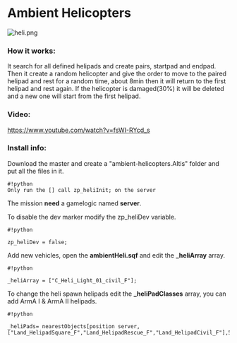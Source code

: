 # Ambient Helicopters

![heli.png](https://bitbucket.org/repo/88BadX/images/254885951-heli.png)

### How it works: ###

It search for all defined helipads and create pairs, startpad and endpad. Then it create a random helicopter and give the order to move to the paired helipad and rest for a random time, about 8min then it will return to the first helipad and rest again. If the helicopter is damaged(30%) it will be deleted and a new one will start from the first helipad.
 
### Video: ###
https://www.youtube.com/watch?v=fsWI-RYcd_s


### Install info: ###

Download the master and create a "ambient-helicopters.Altis" folder and put all the files in it.

```
#!python
Only run the [] call zp_heliInit; on the server
```
The mission **need** a gamelogic named **server**.

To disable the dev marker modify the zp_heliDev variable.
```
#!python

zp_heliDev = false;
```

Add new vehicles, open the **ambientHeli.sqf** and edit the **_heliArray** array.
```
#!python

_heliArray = ["C_Heli_Light_01_civil_F"];
```

To change the heli spawn helipads edit the **_heliPadClasses** array, you can add ArmA I & ArmA II helipads.
```
#!python

_heliPads= nearestObjects[position server,["Land_HelipadSquare_F","Land_HelipadRescue_F","Land_HelipadCivil_F"],5000000];
```